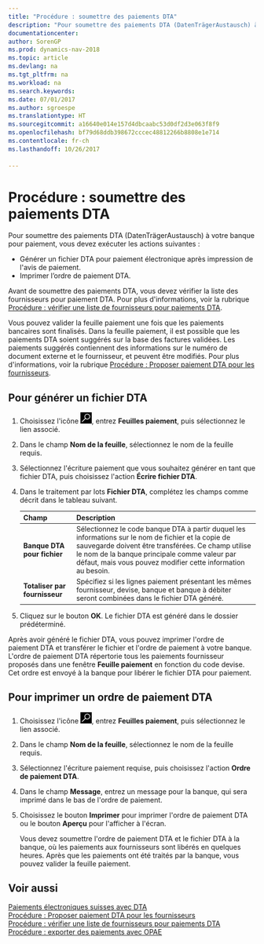 ```yaml
---
title: "Procédure : soumettre des paiements DTA"
description: "Pour soumettre des paiements DTA (DatenTrägerAustausch) à votre banque pour paiement, vous devez exécuter certaines tâches."
documentationcenter: 
author: SorenGP
ms.prod: dynamics-nav-2018
ms.topic: article
ms.devlang: na
ms.tgt_pltfrm: na
ms.workload: na
ms.search.keywords: 
ms.date: 07/01/2017
ms.author: sgroespe
ms.translationtype: HT
ms.sourcegitcommit: a16640e014e157d4dbcaabc53d0df2d3e063f8f9
ms.openlocfilehash: bf79d68ddb398672cccec48812266b8808e1e714
ms.contentlocale: fr-ch
ms.lasthandoff: 10/26/2017

---
```

# <a name="how-to-submit-dta-payments"></a>Procédure : soumettre des paiements DTA
Pour soumettre des paiements DTA (DatenTrägerAustausch) à votre banque pour paiement, vous devez exécuter les actions suivantes :  

- Générer un fichier DTA pour paiement électronique après impression de l'avis de paiement.  
- Imprimer l’ordre de paiement DTA.  

Avant de soumettre des paiements DTA, vous devez vérifier la liste des fournisseurs pour paiement DTA. Pour plus d'informations, voir la rubrique [Procédure : vérifier une liste de fournisseurs pour paiements DTA](how-to-verify-a-list-of-vendors-for-dta-payments.md).  

Vous pouvez valider la feuille paiement une fois que les paiements bancaires sont finalisés. Dans la feuille paiement, il est possible que les paiements DTA soient suggérés sur la base des factures validées. Les paiements suggérés contiennent des informations sur le numéro de document externe et le fournisseur, et peuvent être modifiés. Pour plus d'informations, voir la rubrique [Procédure : Proposer paiement DTA pour les fournisseurs](how-to-suggest-dta-payment-for-vendors.md).  

## <a name="to-generate-a-dta-file"></a>Pour générer un fichier DTA  

1.  Choisissez l'icône ![Page ou état pour la recherche](../../media/ui-search/search_small.png "icône Page ou état pour la recherche"), entrez **Feuilles paiement**, puis sélectionnez le lien associé.  
2.  Dans le champ **Nom de la feuille**, sélectionnez le nom de la feuille requis.  
3.  Sélectionnez l'écriture paiement que vous souhaitez générer en tant que fichier DTA, puis choisissez l'action **Écrire fichier DTA**.  
4.  Dans le traitement par lots **Fichier DTA**, complétez les champs comme décrit dans le tableau suivant.  

    |Champ|Description|  
    |---------------------------------|---------------------------------------|  
    |**Banque DTA pour fichier**|Sélectionnez le code banque DTA à partir duquel les informations sur le nom de fichier et la copie de sauvegarde doivent être transférées. Ce champ utilise le nom de la banque principale comme valeur par défaut, mais vous pouvez modifier cette information au besoin.|  
    |**Totaliser par fournisseur**|Spécifiez si les lignes paiement présentant les mêmes fournisseur, devise, banque et banque à débiter seront combinées dans le fichier DTA généré.|  

5.  Cliquez sur le bouton **OK**. Le fichier DTA est généré dans le dossier prédéterminé.  

Après avoir généré le fichier DTA, vous pouvez imprimer l'ordre de paiement DTA et transférer le fichier et l'ordre de paiement à votre banque. L'ordre de paiement DTA répertorie tous les paiements fournisseur proposés dans une fenêtre **Feuille paiement** en fonction du code devise. Cet ordre est envoyé à la banque pour libérer le fichier DTA pour paiement.  

## <a name="to-print-a-dta-payment-order"></a>Pour imprimer un ordre de paiement DTA  

1.  Choisissez l'icône ![Page ou état pour la recherche](../../media/ui-search/search_small.png "icône Page ou état pour la recherche"), entrez **Feuilles paiement**, puis sélectionnez le lien associé.  
2.  Dans le champ **Nom de la feuille**, sélectionnez le nom de la feuille requis.  
3.  Sélectionnez l'écriture paiement requise, puis choisissez l'action **Ordre de paiement DTA**.  
4.  Dans le champ **Message**, entrez un message pour la banque, qui sera imprimé dans le bas de l'ordre de paiement.  
5.  Choisissez le bouton **Imprimer** pour imprimer l'ordre de paiement DTA ou le bouton **Aperçu** pour l'afficher à l'écran.  

    Vous devez soumettre l'ordre de paiement DTA et le fichier DTA à la banque, où les paiements aux fournisseurs sont libérés en quelques heures. Après que les paiements ont été traités par la banque, vous pouvez valider la feuille paiement.  

## <a name="see-also"></a>Voir aussi  
 [Paiements électroniques suisses avec DTA](swiss-electronic-payments-using-dta.md)   
 [Procédure : Proposer paiement DTA pour les fournisseurs](how-to-suggest-dta-payment-for-vendors.md)   
 [Procédure : vérifier une liste de fournisseurs pour paiements DTA](how-to-verify-a-list-of-vendors-for-dta-payments.md)   
 [Procédure : exporter des paiements avec OPAE](how-to-export-payments-using-ezag.md)

